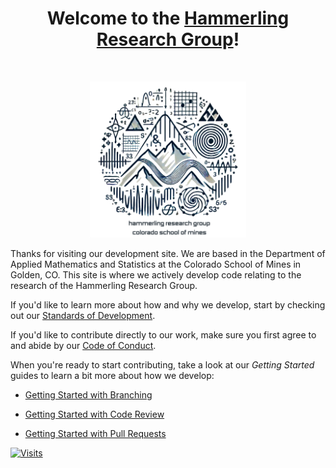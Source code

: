<h1 align="center">Welcome to the <a href="https://ams.mines.edu/hammerling-research-group/">Hammerling Research Group</a>!</h1><br>

<p align="center">
  <a href="https://ams.mines.edu/hammerling-research-group/">
    <img src="https://github.com/Hammerling-Research-Group/.github/blob/352e42519c15af85a52fc2ed1a16695ad71d2994/profile/logo/hrg1.png" alt="HRG logo" width="250" height="250">
  </a>
</p>

Thanks for visiting our development site. We are based in the Department of Applied Mathematics and Statistics at the Colorado School of Mines in Golden, CO. This site is where we actively develop code relating to the research of the Hammerling Research Group.

If you'd like to learn more about how and why we develop, start by checking out our [Standards of Development](https://github.com/Hammerling-Research-Group/.github/blob/01338522301ab2604fc11e95e9ef75cdde24752e/Standards.md). 

If you'd like to contribute directly to our work, make sure you first agree to and abide by our [Code of Conduct](https://github.com/Hammerling-Research-Group/.github/blob/c2b84cdf1b723a4b23627b2aa59212aefd26b5cc/Code%20of%20Conduct.md). 

When you're ready to start contributing, take a look at our *Getting Started* guides to learn a bit more about how we develop:

  - [Getting Started with Branching](https://github.com/Hammerling-Research-Group/.github/blob/8848c3869236473a0669ec75fcfd7c539440f640/guides/branching.md)

  - [Getting Started with Code Review](https://github.com/Hammerling-Research-Group/.github/blob/8848c3869236473a0669ec75fcfd7c539440f640/guides/code%20review.md)

  - [Getting Started with Pull Requests](https://github.com/Hammerling-Research-Group/.github/blob/8848c3869236473a0669ec75fcfd7c539440f640/guides/pull%20requests.md)


[![Visits](https://api.visitorbadge.io/api/visitors?path=https%3A%2F%2Fgithub.com%2FHammerling-Research-Group&label=Visits&countColor=%23263759)](https://visitorbadge.io/status?path=https%3A%2F%2Fgithub.com%2FHammerling-Research-Group)

<!--

**Here are some ideas to get you started:**

<p align="center">
  <a href="https://getbootstrap.com/docs/">Bootstrap</a>
  ·
  <a href="https://icons.getbootstrap.com/">Bootstrap Icons</a>
  ·
  <a href="https://themes.getbootstrap.com/">Themes</a>
  ·
  <a href="https://blog.getbootstrap.com/">Blog</a>
</p>


🙋‍♀️ A short introduction - what is your organization all about?
🌈 Contribution guidelines - how can the community get involved?
👩‍💻 Useful resources - where can the community find your docs? Is there anything else the community should know?
🍿 Fun facts - what does your team eat for breakfast?
🧙 Remember, you can do mighty things with the power of [Markdown](https://docs.github.com/github/writing-on-github/getting-started-with-writing-and-formatting-on-github/basic-writing-and-formatting-syntax)
-->
